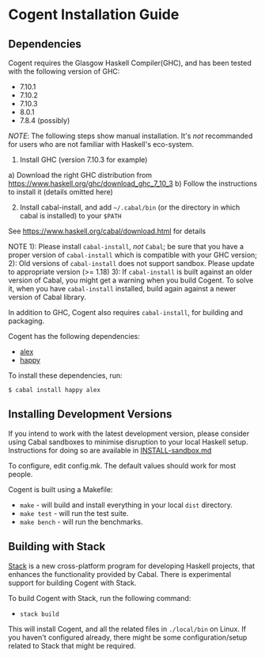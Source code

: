 # Cogent Installation Guide

## Dependencies

Cogent requires the Glasgow Haskell Compiler(GHC), and has been tested with the
following version of GHC:
* 7.10.1
* 7.10.2
* 7.10.3
* 8.0.1
* 7.8.4 (possibly)

_NOTE_: The following steps show manual installation. It's *not* recommanded for users who are not familiar with Haskell's eco-system.

1. Install GHC (version 7.10.3 for example)

  a) Download the right GHC distribution from https://www.haskell.org/ghc/download_ghc_7_10_3
  b) Follow the instructions to install it (details omitted here)

2. Install cabal-install, and add `~/.cabal/bin` (or the directory in which cabal is installed) to your `$PATH`

  See https://www.haskell.org/cabal/download.html for details
  
  NOTE 1): Please install `cabal-install`, *not* `Cabal`; be sure that you have a proper version of `cabal-install` which 
           is compatible with your GHC version;
       2): Old versions of `cabal-install` does not support sandbox. Please update to appropriate version (>= 1.18)
       3): If `cabal-install` is built against an older version of Cabal, you might get
             a warning when you build Cogent. To solve it, when you have `cabal-install` installed, build again against
             a newer version of Cabal library.

In addition to GHC, Cogent also requires `cabal-install`, for building and packaging.

Cogent has the following dependencies:
* [alex](https://www.haskell.org/alex/)
* [happy](https://www.haskell.org/happy/)

To install these dependencies, run:

`$ cabal install happy alex`

## Installing Development Versions

If you intend to work with the latest development version, please consider
using Cabal sandboxes to minimise disruption to your local Haskell setup.
Instructions for doing so are available in [INSTALL-sandbox.md](./INSTALL-sandbox.md)

To configure, edit config.mk. The default values should work for most people.

Cogent is built using a Makefile:

* `make` - will build and install everything in your local `dist` directory.
* `make test` - will run the test suite.
* `make bench` - will run the benchmarks.

## Building with Stack

[Stack](https://github.com/commercialhaskell/stack) is a new cross-platform
program for developing Haskell projects, that enhances the functionality
provided by Cabal. There is experimental support for building Cogent with Stack.

To build Cogent with Stack, run the following command:

* `stack build`

This will install Cogent, and all the related files in `./local/bin` on Linux.
If you haven't configured already, there might be some configuration/setup related
to Stack that might be required.
